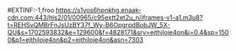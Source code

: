 #EXTINF:-1,froo
https://s1yos6hpnkhg.enaak-cdn.com:443/hls2/01/00965/c95extt2et2u_n/iframes-v1-a1.m3u8?t=REHSvQMBrFnJsUzBY37f_Wy-B6OpgrpdBobJW_5X-QU&s=1702593832&e=129600&f=4828171&srv=ejthjloje4on&i=0.4&sp=1500&p1=ejthjloje4on&p2=ejthjloje4on&asn=7303
